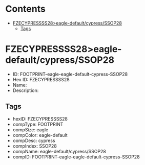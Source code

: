 



Contents
========

* [FZECYPRESSSS28>eagle-default/cypress/SSOP28](#fzecypressss28eagle-defaultcypressssop28)
	* [Tags](#tags)

# FZECYPRESSSS28>eagle-default/cypress/SSOP28

- ID: FOOTPRINT-eagle-eagle-default-cypress-SSOP28
- Hex ID: FZECYPRESSSS28
- Name: 
- Description: 

## Tags

- hexID: FZECYPRESSSS28
- oompType: FOOTPRINT
- oompSize: eagle
- oompColor: eagle-default
- oompDesc: cypress
- oompIndex: SSOP28
- oompName: eagle-default/cypress/SSOP28
- oompID: FOOTPRINT-eagle-eagle-default-cypress-SSOP28
